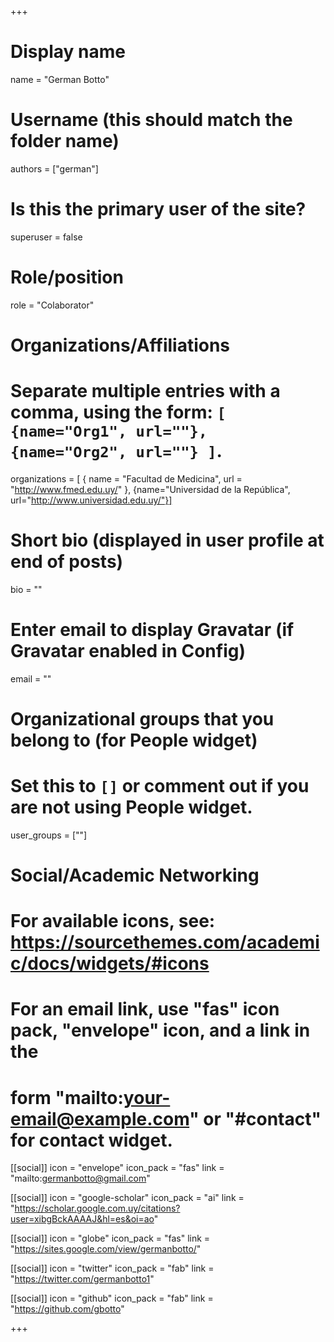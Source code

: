 +++
# Display name
name = "German Botto"

# Username (this should match the folder name)
authors = ["german"]

# Is this the primary user of the site?
superuser = false

# Role/position
role = "Colaborator"

# Organizations/Affiliations
#   Separate multiple entries with a comma, using the form: `[ {name="Org1", url=""}, {name="Org2", url=""} ]`.
organizations = [ { name = "Facultad de Medicina", url = "http://www.fmed.edu.uy/" }, {name="Universidad de la República", url="http://www.universidad.edu.uy/"}]

# Short bio (displayed in user profile at end of posts)
bio = ""

# Enter email to display Gravatar (if Gravatar enabled in Config)
email = ""


# Organizational groups that you belong to (for People widget)
#   Set this to `[]` or comment out if you are not using People widget.
user_groups = [""]

# Social/Academic Networking
# For available icons, see: https://sourcethemes.com/academic/docs/widgets/#icons
#   For an email link, use "fas" icon pack, "envelope" icon, and a link in the
#   form "mailto:your-email@example.com" or "#contact" for contact widget.

[[social]]
  icon = "envelope"
  icon_pack = "fas"
  link = "mailto:germanbotto@gmail.com"

[[social]]
  icon = "google-scholar"
  icon_pack = "ai"
  link = "https://scholar.google.com.uy/citations?user=xibgBckAAAAJ&hl=es&oi=ao"
  
[[social]]
  icon = "globe"
  icon_pack = "fas"
  link = "https://sites.google.com/view/germanbotto/"
  
[[social]]
  icon = "twitter"
  icon_pack = "fab"
  link = "https://twitter.com/germanbotto1"
  
[[social]]
  icon = "github"
  icon_pack = "fab"
  link = "https://github.com/gbotto"
  

+++

